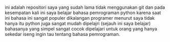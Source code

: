 ini adalah repositori saya yang sudah lama tidak menggunakan git
dan pada kesempatan kali ini saya belajar bahasa pemrograman python karena saat ini bahasa ini sangat populer dikalangan programer menurut saya
tidak hanya itu python juga sangat mudah dipelajri (sejauh ini saya belajar) bahasanya yang simpel sangat cocok dipelajari untuk orang yang hanya sekedar iseng ingin tau tentang bahasa pemrograman.
